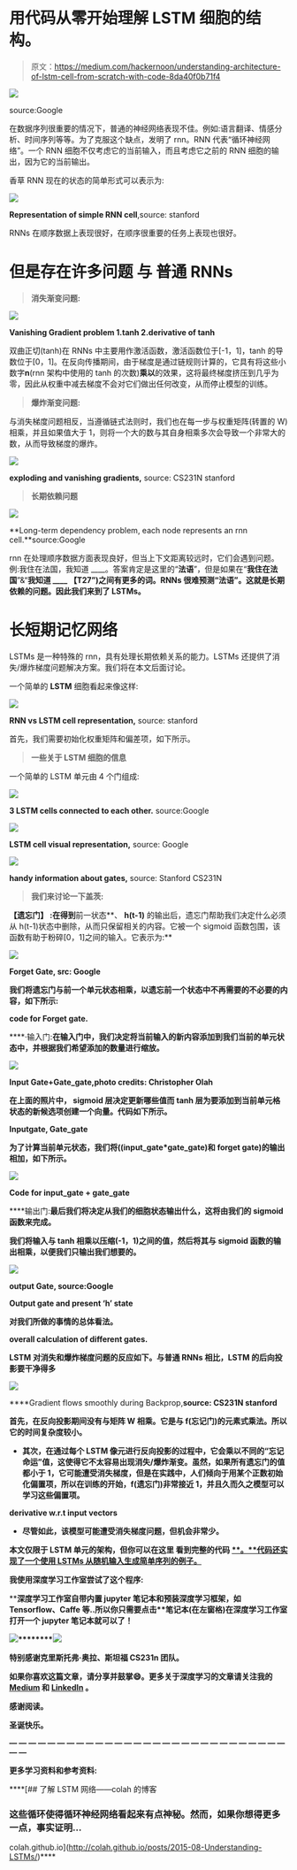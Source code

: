 # 用代码从零开始理解 LSTM 细胞的结构。

> 原文：<https://medium.com/hackernoon/understanding-architecture-of-lstm-cell-from-scratch-with-code-8da40f0b71f4>

![](img/adbc8fbde207eceae79f0fd0c2746abd.png)

source:Google

在数据序列很重要的情况下，普通的神经网络表现不佳。例如:语言翻译、情感分析、时间序列等等。为了克服这个缺点，发明了 rnn。RNN 代表“循环神经网络”。一个 RNN 细胞不仅考虑它的当前输入，而且考虑它之前的 RNN 细胞的输出，因为它的当前输出。

香草 RNN 现在的状态的简单形式可以表示为:

![](img/0fcac18e55b714cdf609e1ad8774bf8d.png)

**Representation of simple RNN cell**,source: stanford

RNNs 在顺序数据上表现很好，在顺序很重要的任务上表现也很好。

# 但是存在许多**问题** **与** **普通** **RNNs**

> **消失渐变问题:**

![](img/597b3ae9f6a53b0aeb8bd3fdff6b5398.png)

**Vanishing Gradient problem 1.tanh 2.derivative of tanh**

双曲正切(tanh)在 RNNs 中主要用作激活函数，激活函数位于[-1，1]，tanh 的导数位于[0，1]。在反向传播期间，由于梯度是通过链规则计算的，它具有将这些小数字**n**(rnn 架构中使用的 tanh 的次数)**乘以**的效果，这将最终梯度挤压到几乎为零，因此从权重中减去梯度不会对它们做出任何改变，从而停止模型的训练。

> **爆炸渐变问题:**

与消失梯度问题相反，当遵循链式法则时，我们也在每一步与权重矩阵(转置的 W)相乘，并且如果值大于 1，则将一个大的数与其自身相乘多次会导致一个非常大的数，从而导致梯度的爆炸。

![](img/b732193a1158666ee0a85a74ae27ba01.png)

**exploding and vanishing gradients,** source: CS231N stanford

> **长期依赖问题**

![](img/ed74111377f75c53e1e9cdc29aab973b.png)

**Long-term dependency problem, each node represents an rnn cell.**source:Google

rnn 在处理顺序数据方面表现良好，但当上下文距离较远时，它们会遇到问题。例:我住在法国，我知道 ____。答案肯定是这里的“**法语**”，但是如果在“**我住在法国**”&“**我知道 ____ 【T27”)之间有更多的词。RNNs 很难预测“法语”。**这就是长期依赖的问题。因此我们来到了 LSTMs。****

# **长短期记忆网络**

LSTMs 是一种特殊的 rnn，具有处理长期依赖关系的能力。LSTMs 还提供了消失/爆炸梯度问题解决方案。我们将在本文后面讨论。

一个简单的 **LSTM** 细胞看起来像这样:

![](img/a96f33e54532b2e8f57aba7af7c06725.png)

**RNN vs LSTM cell representation,** source: stanford

首先，我们需要初始化权重矩阵和偏差项，如下所示。

> **一些关于 LSTM 细胞的信息**

一个简单的 LSTM 单元由 4 个门组成:

![](img/64738cf46d924522d208315c8997bcba.png)

**3 LSTM cells connected to each other.** source:Google

![](img/e941d27cfae5eb741ed16ce9b4fa42cd.png)

**LSTM cell visual representation,** source: Google

![](img/8b4e8ce726385bdae20dc807d77fc5a8.png)

**handy information about gates,** source: Stanford CS231N

> **我们来讨论一下盖茨:**

**【遗忘门】 :在得到**前一状态**、 **h(t-1)** 的输出后，遗忘门帮助我们决定什么必须从 h(t-1)状态中删除，从而只保留相关的内容。它被一个 sigmoid 函数包围，该函数有助于粉碎[0，1]之间的输入。它表示为:**

**![](img/678bdc5a0b34ad583fdaf47655604153.png)**

****Forget Gate**, src: Google**

**我们将遗忘门与前一个单元状态相乘，以遗忘前一个状态中不再需要的不必要的内容，如下所示:**

****code for Forget gate.****

****·输入门:**在输入门中，我们决定将当前输入的新内容添加到我们当前的单元状态中，并根据我们希望添加的数量进行缩放。**

**![](img/dd2aac6d1f75212aa47f884c411b3a9d.png)**

****Input Gate+Gate_gate**,photo credits: Christopher Olah**

**在上面的照片中， **sigmoid 层决定更新哪些值**而 **tanh 层为要添加到当前单元格状态**的新候选项创建一个向量。代码如下所示。**

**Inputgate, Gate_gate**

**为了计算当前单元状态，我们将((input_gate*gate_gate)和 forget gate)的输出相加，如下所示。**

**![](img/a411c12c8b30c4e1ecf53a244e8922d4.png)**

**Code for input_gate + gate_gate**

****输出门:**最后我们将决定从我们的细胞状态输出什么，这将由我们的 sigmoid 函数来完成。**

**我们将输入与 tanh 相乘以压缩(-1，1)之间的值，然后将其与 sigmoid 函数的输出相乘，以便我们只输出我们想要的。**

**![](img/2c03b7f3b61ca0a7eae340cb55fecc10.png)**

****output Gate,** source:Google**

**Output gate and present ‘h’ state**

**对我们所做的事情的总体看法。**

**overall calculation of different gates.**

**LSTM 对消失和爆炸梯度问题的反应如下。与普通 RNNs 相比，LSTM 的后向投影要干净得多**

**![](img/07ba625b7133075107650c82dacf2923.png)**

****Gradient flows smoothly during Backprop,**source: CS231N stanford**

**首先，在反向投影期间没有与矩阵 W 相乘。它是与 f(忘记门)的元素式乘法。所以它的时间复杂度较小。**

*   **其次，在通过每个 LSTM 像元进行反向投影的过程中，它会乘以不同的“忘记命运”值，这使得它不太容易出现消失/爆炸渐变。虽然，如果所有遗忘门的值都小于 1，它可能遭受消失梯度，但是在实践中，人们倾向于用某个正数初始化偏置项，所以在训练的开始，f(遗忘门)非常接近 1，并且久而久之模型可以学习这些偏置项。**

**derivative w.r.t input vectors**

*   **尽管如此，该模型可能遭受消失梯度问题，但机会非常少。**

****本文仅限于 LSTM 单元的架构，但**你可以在这里** **看到完整的代码** [**。**代码还实现了一个使用 LSTMs 从随机输入生成简单序列的例子。](https://github.com/Manik9/LSTMs)****

****我使用深度学习工作室尝试了这个程序:****

****深度学习工作室自带内置 jupyter 笔记本和预装深度学习框架，如 Tensorflow、Caffe 等..所以你只需要点击**笔记本(在左窗格)**在深度学习工作室打开一个 jupyter 笔记本就可以了！****

****![](img/cc4311839c7786bbc6d1857f4ab909c2.png)********![](img/3cf14b4b83243093df1660bafa2df5a0.png)****

****特别感谢**克里斯托弗·奥拉**、**斯坦福 CS231n** 团队。****

****如果你喜欢这篇文章，请分享并鼓掌😄。更多关于深度学习的文章请关注我的 [**Medium**](/@maniksoni653) 和 [**LinkedIn**](https://www.linkedin.com/in/maniksoni/) 。****

****感谢阅读。****

****圣诞快乐。****

****— — — — — — — — — — — — — — — — — — — — — — — — — — — — — — —****

****更多学习资料和参考资料:****

 ****[## 了解 LSTM 网络——colah 的博客

### 这些循环使得循环神经网络看起来有点神秘。然而，如果你想得更多一点，事实证明…

colah.github.io](http://colah.github.io/posts/2015-08-Understanding-LSTMs/)****